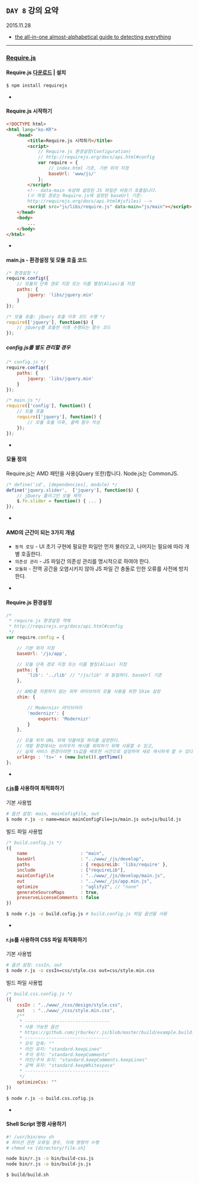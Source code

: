 ## `DAY 8` 강의 요약

2015.11.28

- [the all-in-one almost-alphabetical guide to detecting everything](http://diveintohtml5.info/everything.html)

---

### [Require.js](http://requirejs.org/)

#### Require.js [다운로드](http://requirejs.org/docs/download.html) | 설치
```sh
$ npm install requirejs
```

-

#### Require.js 시작하기

```html
<!DOCTYPE html>
<html lang="ko-KR">
	<head>
		<title>Require.js 시작하기</title>
		<script>
			// Require.js 환경설정(Configuration)
			// http://requirejs.org/docs/api.html#config
			var require = {
				// index.html 기준, 기본 위치 지정
				baseUrl: 'www/js/'
			};
		</script>
		<!-- data-main 속성에 설정된 JS 파일은 비동기 호출됩니다.
		(※ 파일 경로는 Require.js에 설정된 baseUrl 기준:
		http://requirejs.org/docs/api.html#jsfiles) -->
		<script src="js/libs/require.js" data-main="js/main"></script>
	</head>
	<body>
		...
	</body>
</html>
```

-

#### main.js - 환경설정 및 모듈 호출 코드

```js
/* 환경설정 */
require.config({
	// 모듈의 단축 경로 지정 또는 이름 별칭(Alias)을 지정
    paths: {
        jquery: 'libs/jquery.min'
    }
});

/* 모듈 호출: jQuery 호출 이후 코드 수행 */
require(['jquery'], function($) {
	// jQuery를 호출한 이후 수행되는 함수 코드
});
```

##### config.js를 별도 관리할 경우

```js
/* config.js */
require.config({
    paths: {
        jquery: 'libs/jquery.min'
    }
});
```

```js
/* main.js */
require(['config'], function() {
	// 모듈 호출
	require(['jquery'], function() {
		// 모듈 호출 이후, 콜백 함수 작성
	});
});
```

-

#### 모듈 정의

Require.js는 AMD 패턴을 사용(jQuery 또한)합니다. Node.js는 CommonJS.<br>
<!-- ¶ 함께 읽어보기: [JavaScript 표준을 위한 움직임: CommonJS와 AMD](http://helloworld.naver.com/helloworld/textyle/12864) -->

```js
/* define('id', [dependencies], module) */
define('jquery.slider',  ['jquery'], function($) {
	// jQuery 플러그인 모듈 제작
	$.fn.slider = function() { ... }
});
```

-

#### AMD의 근간이 되는 3가지 개념

* `동적 로딩` - UI 초기 구현에 필요한 파일만 먼저 불러오고, 나머지는 필요에 따라 개별 호출한다.
* `의존성 관리` - JS 파일간 의존성 관리를 명시적으로 하여야 한다.
* `모듈화` - 전역 공간을 오염시키지 않아 JS 파일 간 충돌로 인한 오류를 사전에 방지한다.

<!-- ¶ 참고하여 읽어보기: [RequireJS - AMD의 이해와 개발](http://helloworld.naver.com/helloworld/textyle/591319) -->

-

#### Require.js 환경설정
```js
/*
 * require.js 환경설정 객체
 * http://requirejs.org/docs/api.html#config
 */
var require.config = {

    // 기본 위치 지정
    baseUrl: '/js/app',

    // 모듈 단축 경로 지정 또는 이름 별칭(Alias) 지정
    paths: {
        'lib': '../lib' // "/js/lib" 과 동일하다. baseUrl 기준
    },

    // AMD를 지원하지 않는 외부 라이브러리 모듈 사용을 위한 Shim 설정
    shim: {

    	// Modernizr 라이브러리
        'modernizr': {
            exports: 'Modernizr'
        }
    },

    // 모듈 위치 URL 뒤에 덧붙여질 쿼리를 설정한다.
    // 개발 환경에서는 브라우저 캐시를 회피하기 위해 사용할 수 있고,
    // 실제 서비스 환경이라면 ts값을 배포한 시간으로 설정하여 새로 캐시하게 할 수 있다.
    urlArgs : 'ts=' + (new Date()).getTime()
};
```

-

#### [r.js](http://requirejs.org/docs/optimization.html#download)를 사용하여 최적화하기

기본 사용법
```sh
# 옵션 설정: main, mainCofigFile, out
$ node r.js -o name=main mainConfigFile=js/main.js out=js/build.js
```

빌드 파일 사용법
```js
/* build.config.js */
({
	name                    : "main",
	baseUrl                 : "../www/_/js/develop",
	paths                   : { requireLib: 'libs/require' },
	include                 : ["requireLib"],
	mainConfigFile          : "../www/_/js/develop/main.js",
	out                     : "../www/_/js/app.min.js",
	optimize                : "uglify2", // "none"
	generateSourceMaps      : true,
	preserveLicenseComments : false
})
```

```sh
$ node r.js -o build.cofig.js # build.config.js 파일 옵션을 사용
```

-

#### r.js를 사용하여 CSS 파일 최적화하기

기본 사용법
```sh
# 옵션 설정: cssIn, out
$ node r.js -o cssIn=css/style.css out=css/style.min.css
```

빌드 파일 사용법
```js
/* build.css.config.js */
({
	cssIn : "../www/_/css/design/style.css",
	out   : "../www/_/css/style.min.css",
	/**
	 * --------------------------------
	 * 사용 가능한 옵션
	 * https://github.com/jrburke/r.js/blob/master/build/example.build.js#L218
	 * --------------------------------
	 * 모두 압축: ""
	 * 라인 유지: "standard.keepLines"
	 * 주석 유지: "standard.keepComments"
	 * 라인/주석 유지: "standard.keepComments.keepLines"
	 * 공백 유지: "standard.keepWhitespace"
	 * --------------------------------
	 */
	optimizeCss: ""
})
```

```sh
$ node r.js -o build.css.cofig.js
```

-

#### Shell Script 명령 사용하기

```sh
#! /usr/bin/env sh
# 퍼미션 권한 오류일 경우, 아래 명령어 수행
# chmod +x {directory/file.sh}

node bin/r.js -o bin/build-css.js
node bin/r.js -o bin/build-js.js
```

```sh
$ build/build.sh
```
